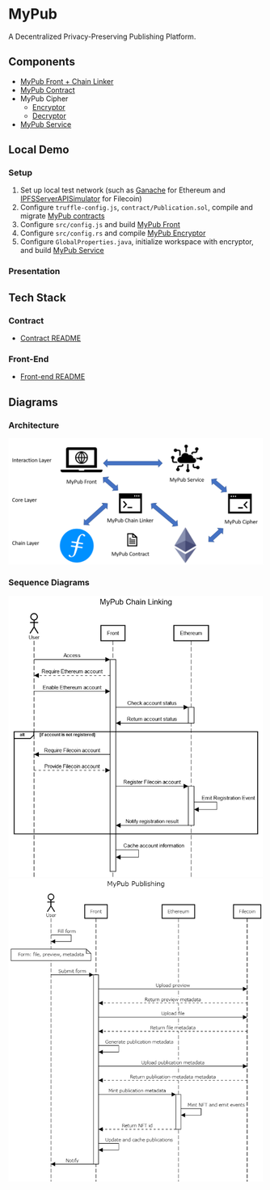 # MyPub

A Decentralized Privacy-Preserving Publishing Platform.

## Components

* [MyPub Front + Chain Linker](./ui)
* [MyPub Contract](./contracts)
* MyPub Cipher
    - [Encryptor](https://github.com/yepengding/MyPubEncryptor)
    - [Decryptor](https://github.com/yepengding/MyPubDecryptor)
* [MyPub Service](https://github.com/yepengding/MyPubService)

## Local Demo

### Setup

1. Set up local test network (such as [Ganache](https://www.trufflesuite.com/ganache) for Ethereum
   and [IPFSServerAPISimulator](https://github.com/yepengding/IPFSServerAPISimulator) for Filecoin)
2. Configure `truffle-config.js`, `contract/Publication.sol`, compile and
   migrate [MyPub contracts](https://github.com/yepengding/MyPub/tree/main/contracts)
3. Configure `src/config.js` and build [MyPub Front](https://github.com/yepengding/MyPub/tree/main/ui)
4. Configure `src/config.rs` and compile [MyPub Encryptor](https://github.com/yepengding/MyPubEncryptor)
5. Configure `GlobalProperties.java`, initialize workspace with encryptor, and
   build [MyPub Service](https://github.com/yepengding/MyPubService)

### Presentation

## Tech Stack

### Contract

- [Contract README](https://github.com/yepengding/MyPub/tree/main/contracts#tech-stack)

### Front-End

- [Front-end README](https://github.com/yepengding/MyPub/tree/main/ui#tech-stack)

## Diagrams

### Architecture

![Architecture](./document/Architecture.png)

### Sequence Diagrams

![Chain Linking](./document/ChainLinking.png)
![Publishing](./document/Publishing.png)

